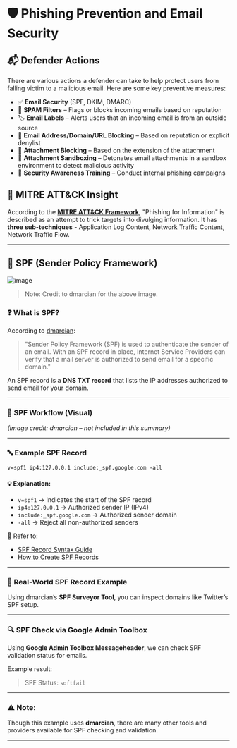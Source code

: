 # 🛡️ Phishing Prevention and Email Security

## 📬 Defender Actions

There are various actions a defender can take to help protect users from falling victim to a malicious email. Here are some key preventive measures:

- ✅ **Email Security** (SPF, DKIM, DMARC)
- 🧱 **SPAM Filters** – Flags or blocks incoming emails based on reputation
- 🏷️ **Email Labels** – Alerts users that an incoming email is from an outside source
- 🚫 **Email Address/Domain/URL Blocking** – Based on reputation or explicit denylist
- 📎 **Attachment Blocking** – Based on the extension of the attachment
- 🧪 **Attachment Sandboxing** – Detonates email attachments in a sandbox environment to detect malicious activity
- 🧠 **Security Awareness Training** – Conduct internal phishing campaigns

## 🧠 MITRE ATT&CK Insight

According to the [**MITRE ATT&CK Framework**](https://attack.mitre.org/techniques/T1598/#mitigations), "Phishing for Information" is described as an attempt to trick targets into divulging information. It has **three sub-techniques** - 	Application Log Content, Network Traffic Content, Network Traffic Flow.

---

## 📌 SPF (Sender Policy Framework)
![image](https://github.com/user-attachments/assets/90fd473e-6a12-4b9c-9e0b-d549add6de50)
> Note:  Credit to dmarcian for the above image.

### ❓ What is SPF?

According to [dmarcian](https://dmarcian.com/spf-survey/):

> "Sender Policy Framework (SPF) is used to authenticate the sender of an email. With an SPF record in place, Internet Service Providers can verify that a mail server is authorized to send email for a specific domain."

An SPF record is a **DNS TXT record** that lists the IP addresses authorized to send email for your domain.

---

### 🔄 SPF Workflow (Visual)
*(Image credit: dmarcian – not included in this summary)*

---

### 🔤 Example SPF Record

```txt
v=spf1 ip4:127.0.0.1 include:_spf.google.com -all
```

#### 💡 Explanation:
- `v=spf1` → Indicates the start of the SPF record
- `ip4:127.0.0.1` → Authorized sender IP (IPv4)
- `include:_spf.google.com` → Authorized sender domain
- `-all` → Reject all non-authorized senders

🧩 Refer to:
- [SPF Record Syntax Guide](https://dmarcian.com/spf-syntax-table/)
- [How to Create SPF Records](https://dmarcian.com/how-to-create-spf-record/)

---

### 🧪 Real-World SPF Record Example

Using dmarcian’s **SPF Surveyor Tool**, you can inspect domains like Twitter’s SPF setup.

---

### 🔍 SPF Check via Google Admin Toolbox

Using **Google Admin Toolbox Messageheader**, we can check SPF validation status for emails.

Example result:
> SPF Status: `softfail`

---

### ⚠️ Note:
Though this example uses **dmarcian**, there are many other tools and providers available for SPF checking and validation.

---
